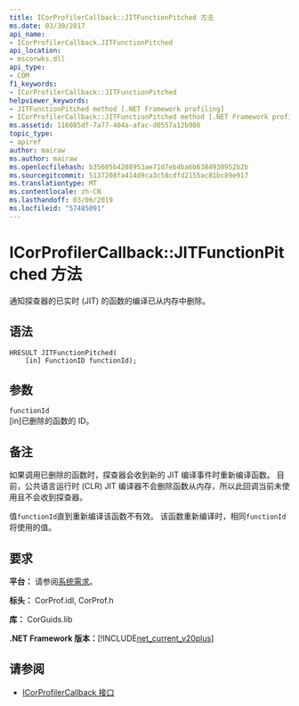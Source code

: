 ```yaml
---
title: ICorProfilerCallback::JITFunctionPitched 方法
ms.date: 03/30/2017
api_name:
- ICorProfilerCallback.JITFunctionPitched
api_location:
- mscorwks.dll
api_type:
- COM
f1_keywords:
- ICorProfilerCallback::JITFunctionPitched
helpviewer_keywords:
- JITFunctionPitched method [.NET Framework profiling]
- ICorProfilerCallback::JITFunctionPitched method [.NET Framework profiling]
ms.assetid: 116085df-7a77-404a-afac-d0557a12b986
topic_type:
- apiref
author: mairaw
ms.author: mairaw
ms.openlocfilehash: b35605b4208953ae71d7eb4ba6b6384930952b2b
ms.sourcegitcommit: 5137208fa414d9ca3c58cdfd2155ac81bc89e917
ms.translationtype: MT
ms.contentlocale: zh-CN
ms.lasthandoff: 03/06/2019
ms.locfileid: "57485091"
---
```

# <a name="icorprofilercallbackjitfunctionpitched-method"></a>ICorProfilerCallback::JITFunctionPitched 方法
通知探查器的已实时 (JIT) 的函数的编译已从内存中删除。  
  
## <a name="syntax"></a>语法  
  
```  
HRESULT JITFunctionPitched(  
    [in] FunctionID functionId);  
```  
  
## <a name="parameters"></a>参数  
 `functionId`  
 [in]已删除的函数的 ID。  
  
## <a name="remarks"></a>备注  
 如果调用已删除的函数时，探查器会收到新的 JIT 编译事件时重新编译函数。 目前，公共语言运行时 (CLR) JIT 编译器不会删除函数从内存，所以此回调当前未使用且不会收到探查器。  
  
 值`functionId`直到重新编译该函数不有效。 该函数重新编译时，相同`functionId`将使用的值。  
  
## <a name="requirements"></a>要求  
 **平台：** 请参阅[系统需求](../../../../docs/framework/get-started/system-requirements.md)。  
  
 **标头：** CorProf.idl, CorProf.h  
  
 **库：** CorGuids.lib  
  
 **.NET Framework 版本：**[!INCLUDE[net_current_v20plus](../../../../includes/net-current-v20plus-md.md)]  
  
## <a name="see-also"></a>请参阅
- [ICorProfilerCallback 接口](../../../../docs/framework/unmanaged-api/profiling/icorprofilercallback-interface.md)
